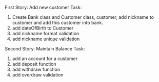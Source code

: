 First Story: Add new customer
Task:
 1. Create Bank class and Customer class, customer, add nickname to customer and add this customer into bank.
 2. add dateOfBirth to Customer
 3. add nickname format validation
 4. add nickname unique validation


Second Story: Maintain Balance
Task:
1. add an account for a customer
2. add deposit function
3. add withdraw function
4. add overdraw validation
